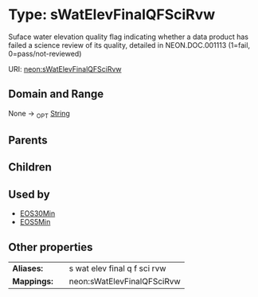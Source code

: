 
# Type: sWatElevFinalQFSciRvw


Suface water elevation quality flag indicating whether a data product has failed a science review of its quality, detailed in NEON.DOC.001113 (1=fail, 0=pass/not-reviewed)

URI: [neon:sWatElevFinalQFSciRvw](https://data.neonscience.org/sWatElevFinalQFSciRvw)


## Domain and Range

None ->  <sub>OPT</sub> [String](types/String.md)

## Parents


## Children


## Used by

 * [EOS30Min](EOS30Min.md)
 * [EOS5Min](EOS5Min.md)

## Other properties

|  |  |  |
| --- | --- | --- |
| **Aliases:** | | s wat elev final q f sci rvw |
| **Mappings:** | | neon:sWatElevFinalQFSciRvw |

